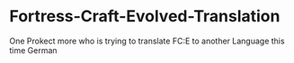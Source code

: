 # Fortress-Craft-Evolved-Translation
One Prokect more who is trying to translate FC:E to another Language this time German
